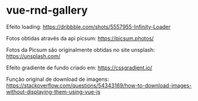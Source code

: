 # vue-rnd-gallery

Efeito loading:
    https://dribbble.com/shots/5557955-Infinity-Loader

Fotos obtidas através da api picsum:
    https://picsum.photos/ 

Fotos da Picsum são originalmente obtidas no site unsplash:
    https://unsplash.com/

Efeito gradiente de fundo criado em:
    https://cssgradient.io/

Função original de download de imagens:
    https://stackoverflow.com/questions/54343169/how-to-download-images-without-displaying-them-using-vue-js